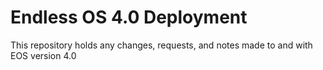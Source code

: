 # Endless OS 4.0 Deployment
This repository holds any changes, requests, and notes made to and with EOS version 4.0